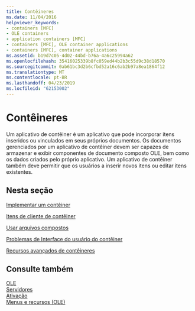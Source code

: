 ```yaml
---
title: Contêineres
ms.date: 11/04/2016
helpviewer_keywords:
- containers [MFC]
- OLE containers
- application containers [MFC]
- containers [MFC], OLE container applications
- containers [MFC], container applications
ms.assetid: b19d7c05-4d02-44bd-b76a-4a6c25994a62
ms.openlocfilehash: 35416025339b8fc059ed44b2b3c55d9c38d18570
ms.sourcegitcommit: 0ab61bc3d2b6cfbd52a16c6ab2b97a8ea1864f12
ms.translationtype: MT
ms.contentlocale: pt-BR
ms.lasthandoff: 04/23/2019
ms.locfileid: "62153002"
---
```

# <a name="containers"></a>Contêineres

Um aplicativo de contêiner é um aplicativo que pode incorporar itens inseridos ou vinculados em seus próprios documentos. Os documentos gerenciados por um aplicativo de contêiner devem ser capazes de armazenar e exibir componentes de documento composto OLE, bem como os dados criados pelo próprio aplicativo. Um aplicativo de contêiner também deve permitir que os usuários a inserir novos itens ou editar itens existentes.

## <a name="in-this-section"></a>Nesta seção

[Implementar um contêiner](../mfc/containers-implementing-a-container.md)

[Itens de cliente de contêiner](../mfc/containers-client-items.md)

[Usar arquivos compostos](../mfc/containers-compound-files.md)

[Problemas de Interface do usuário do contêiner](../mfc/containers-user-interface-issues.md)

[Recursos avançados de contêineres](../mfc/containers-advanced-features.md)

## <a name="see-also"></a>Consulte também

[OLE](../mfc/ole-in-mfc.md)<br/>
[Servidores](../mfc/servers.md)<br/>
[Ativação](../mfc/activation-cpp.md)<br/>
[Menus e recursos (OLE)](../mfc/menus-and-resources-ole.md)
